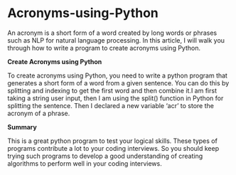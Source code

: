 # Acronyms-using-Python

An acronym is a short form of a word created by long words or phrases such as NLP for natural language processing. In this article, I will walk you through how to write a program to create acronyms using Python.

   **Create Acronyms using Python**
   
To create acronyms using Python, you need to write a python program that generates a short form of a word from a given sentence. You can do this by splitting and indexing to get the first word and then combine it.I am first taking a string user input, then I am using the split() function in Python for splitting the sentence. Then I declared a new variable ‘acr’ to store the acronym of a phrase.

   **Summary**
   
This is a great python program to test your logical skills. These types of programs contribute a lot to your coding interviews. So you should keep trying such programs to develop a good understanding of creating algorithms to perform well in your coding interviews.
